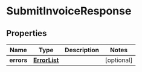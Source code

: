 
# SubmitInvoiceResponse

## Properties
Name | Type | Description | Notes
------------ | ------------- | ------------- | -------------
**errors** | [**ErrorList**](ErrorList.md) |  |  [optional]



